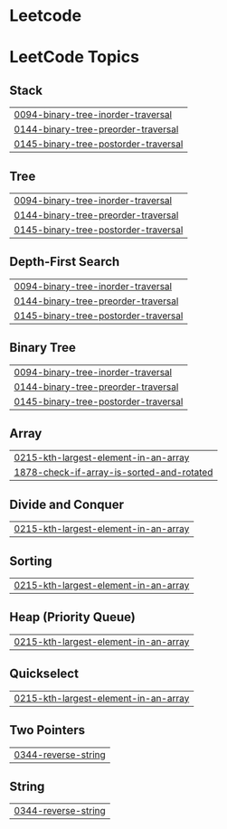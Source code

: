 # Leetcode
<!---LeetCode Topics Start-->
# LeetCode Topics
## Stack
|  |
| ------- |
| [0094-binary-tree-inorder-traversal](https://github.com/Tanuja-Gouda/Leetcode/tree/master/0094-binary-tree-inorder-traversal) |
| [0144-binary-tree-preorder-traversal](https://github.com/Tanuja-Gouda/Leetcode/tree/master/0144-binary-tree-preorder-traversal) |
| [0145-binary-tree-postorder-traversal](https://github.com/Tanuja-Gouda/Leetcode/tree/master/0145-binary-tree-postorder-traversal) |
## Tree
|  |
| ------- |
| [0094-binary-tree-inorder-traversal](https://github.com/Tanuja-Gouda/Leetcode/tree/master/0094-binary-tree-inorder-traversal) |
| [0144-binary-tree-preorder-traversal](https://github.com/Tanuja-Gouda/Leetcode/tree/master/0144-binary-tree-preorder-traversal) |
| [0145-binary-tree-postorder-traversal](https://github.com/Tanuja-Gouda/Leetcode/tree/master/0145-binary-tree-postorder-traversal) |
## Depth-First Search
|  |
| ------- |
| [0094-binary-tree-inorder-traversal](https://github.com/Tanuja-Gouda/Leetcode/tree/master/0094-binary-tree-inorder-traversal) |
| [0144-binary-tree-preorder-traversal](https://github.com/Tanuja-Gouda/Leetcode/tree/master/0144-binary-tree-preorder-traversal) |
| [0145-binary-tree-postorder-traversal](https://github.com/Tanuja-Gouda/Leetcode/tree/master/0145-binary-tree-postorder-traversal) |
## Binary Tree
|  |
| ------- |
| [0094-binary-tree-inorder-traversal](https://github.com/Tanuja-Gouda/Leetcode/tree/master/0094-binary-tree-inorder-traversal) |
| [0144-binary-tree-preorder-traversal](https://github.com/Tanuja-Gouda/Leetcode/tree/master/0144-binary-tree-preorder-traversal) |
| [0145-binary-tree-postorder-traversal](https://github.com/Tanuja-Gouda/Leetcode/tree/master/0145-binary-tree-postorder-traversal) |
## Array
|  |
| ------- |
| [0215-kth-largest-element-in-an-array](https://github.com/Tanuja-Gouda/Leetcode/tree/master/0215-kth-largest-element-in-an-array) |
| [1878-check-if-array-is-sorted-and-rotated](https://github.com/Tanuja-Gouda/Leetcode/tree/master/1878-check-if-array-is-sorted-and-rotated) |
## Divide and Conquer
|  |
| ------- |
| [0215-kth-largest-element-in-an-array](https://github.com/Tanuja-Gouda/Leetcode/tree/master/0215-kth-largest-element-in-an-array) |
## Sorting
|  |
| ------- |
| [0215-kth-largest-element-in-an-array](https://github.com/Tanuja-Gouda/Leetcode/tree/master/0215-kth-largest-element-in-an-array) |
## Heap (Priority Queue)
|  |
| ------- |
| [0215-kth-largest-element-in-an-array](https://github.com/Tanuja-Gouda/Leetcode/tree/master/0215-kth-largest-element-in-an-array) |
## Quickselect
|  |
| ------- |
| [0215-kth-largest-element-in-an-array](https://github.com/Tanuja-Gouda/Leetcode/tree/master/0215-kth-largest-element-in-an-array) |
## Two Pointers
|  |
| ------- |
| [0344-reverse-string](https://github.com/Tanuja-Gouda/Leetcode/tree/master/0344-reverse-string) |
## String
|  |
| ------- |
| [0344-reverse-string](https://github.com/Tanuja-Gouda/Leetcode/tree/master/0344-reverse-string) |
<!---LeetCode Topics End-->